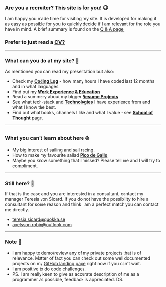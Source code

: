 ### Are you a recruiter? This site is for you! 😉

I am happy you made time for visiting my site. It is developed for making it as easy as possible for you to quickly decide if I am relevant for the role you have in mind. A brief summary is found on the [Q & A page.](/qa)

### Prefer to just read a [CV?](https://drive.google.com/file/d/1T6D66JRzcRjqYrN8KlE58GevxIs82P4g/view?usp=share_link)

---
### What can you do at my site? 🤔

As mentioned you can read my presentation but also:
- Check my [**Coding Log**](/stats) - how many hours I have coded last 12 months and in what languages
- Find out my [**Work Experience & Education**](/experience)
- Read a summery about my bigger [**Resume Projects**](/projects)
- See what tech-stack and [**Technologies**](/tech) I have experience from and what I know the best.
- Find out what books, channels I like and what I value - see [**School of Thought**](/school-of-thought) page.

---

### What you can't learn about here ⛵

- My big interest of sailing and sail racing.
- How to make my favourite sallad [**Pico de Gallo**](https://www.holajalapeno.com/pico-de-gallo/)
- Maybe you know something that I missed? Please tell me and I will try to compliment.

---
### Still here? 🤩

If that is the case and you are interested in a consultant, contact my manager Teresia von Sicard. If you do not have the possibility to hire a consultant for some reason and think I am a perfect match you can contact me directly.

- teresia.sicard@quokka.se
- axelsson.robin@outlook.com

---

### Note 📣

- I am happy to demo/review any of my private projects that is of relevance. Matter of fact you can check out some well documented projects on my [GitHub landing page](https://github.com/RobinAxelsson) right now if you can't wait.
- I am positive to do code challenges.
- PS. I am really keen to give as accurate description of me as a programmer as possible, feedback is appreciated. DS.
